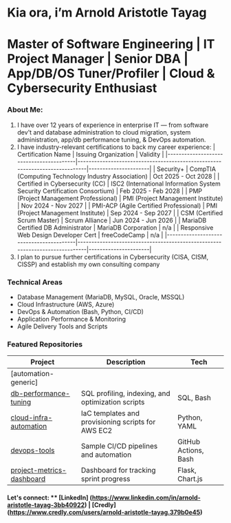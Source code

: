 # Kia ora, i’m Arnold Aristotle Tayag
# Master of Software Engineering | IT Project Manager | Senior DBA | App/DB/OS Tuner/Profiler | Cloud & Cybersecurity Enthusiast

### About Me:
1. I have over 12 years of experience in enterprise IT — from software dev't and database administration to cloud migration, system administration, app/db performance tuning, & DevOps automation.
2. I have industry-relevant certifications to back my career experience:
   | Certification Name                      | Issuing Organization                                                        | Validity             |
   |-----------------------------------------|-----------------------------------------------------------------------------|----------------------|
   | Security+                               | CompTIA (Computing Technology Industry Association)                         | Oct 2025 - Oct 2028  |
   | Certified in Cybersecurity (CC)         | ISC2 (International Information System Security Certification Consortium)   | Feb 2025 - Feb 2028  |
   | PMP (Project Management Professional)   | PMI (Project Management Institute)                                          | Nov 2024 - Nov 2027  |
   | PMI-ACP (Agile Certified Professional)  | PMI (Project Management Institute)                                          | Sep 2024 - Sep 2027  |
   | CSM (Certified Scrum Master)            | Scrum Alliance                                                              | Jun 2024 - Jun 2026  |
   | MariaDB Certified DB Administrator      | MariaDB Corporation                                                         | n/a                  | 
   | Responsive Web Design Developer Cert    | freeCodeCamp                                                                | n/a                  |
   |-----------------------------------------|-----------------------------------------------------------------------------|----------------------|
3. I plan to pursue further certifications in Cybersecurity (CISA, CISM, CISSP) and establish my own consulting company

### Technical Areas
- Database Management (MariaDB, MySQL, Oracle, MSSQL)
- Cloud Infrastructure (AWS, Azure)
- DevOps & Automation (Bash, Python, CI/CD)
- Application Performance & Monitoring
- Agile Delivery Tools and Scripts

### Featured Repositories
| Project                                                                                     | Description                                           | Tech                    |
|---------------------------------------------------------------------------------------------|-------------------------------------------------------|-------------------------|
| [automation-generic]
| [db-performance-tuning](https://github.com/aamtayag/db-performance-tuning)                  | SQL profiling, indexing, and optimization scripts     | SQL, Bash               |
| [cloud-infra-automation](https://github.com/aamtayag/cloud-infra-automation)                | IaC templates and provisioning scripts for AWS EC2    | Python, YAML            |
| [devops-tools](https://github.com/aamtayag/devops-tools)                                    | Sample CI/CD pipelines and automation                 | GitHub Actions, Bash    |
| [project-metrics-dashboard](https://github.com/aamtayag/project-metrics-dashboard)          | Dashboard for tracking sprint progress                | Flask, Chart.js         |

#### Let's connect: ** [LinkedIn] (https://www.linkedin.com/in/arnold-aristotle-tayag-3bb40922) | [Credly] (https://www.credly.com/users/arnold-aristotle-tayag.379b0e45)


